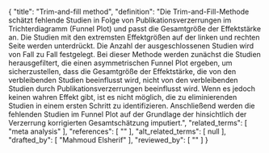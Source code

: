 {
    "title": "Trim-and-fill method",
    "definition": "Die Trim-and-Fill-Methode schätzt fehlende Studien in Folge von Publikationsverzerrungen im Trichterdiagramm (Funnel Plot) und passt die Gesamtgröße der Effektstärke an. Die Studien mit den extremsten Effektgrößen auf der linken und rechten Seite werden unterdrückt. Die Anzahl der ausgeschlossenen Studien wird von Fall zu Fall festgelegt. Bei dieser Methode werden zunächst die Studien herausgefiltert, die einen asymmetrischen Funnel Plot ergeben, um sicherzustellen, dass die Gesamtgröße der Effektstärke, die von den verbleibenden Studien beeinflusst wird, nicht von den verbleibenden Studien durch Publikationsverzerrungen beeinflusst wird. Wenn es jedoch keinen wahren Effekt gibt, ist es nicht möglich, die zu eliminierenden Studien in einem ersten Schritt zu identifizieren. Anschließend werden die fehlenden Studien im Funnel Plot auf der Grundlage der hinsichtlich der Verzerrung korrigierten Gesamtschätzung imputiert.",
    "related_terms": [
        "meta analysis"
    ],
    "references": [
        ""
    ],
    "alt_related_terms": [
        null
    ],
    "drafted_by": [
        "Mahmoud Elsherif"
    ],
    "reviewed_by": [
        ""
    ]
}